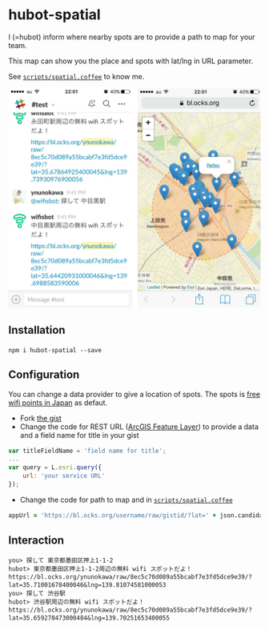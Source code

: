 # hubot-spatial

I (=hubot) inform where nearby spots are to provide a path to map for your team.

This map can show you the place and spots with lat/lng in URL parameter.

See [`scripts/spatial.coffee`](https://github.com/ynunokawa/hubot-spatial/blob/master/script/spatial.coffee) to know me.

![](images/hubot-spatial.jpg)

## Installation

`npm i hubot-spatial --save`

## Configuration

You can change a data provider to give a location of spots. The spots is [free wifi points in Japan](http://opendata.arcgis.com/datasets/fa3f0767bdaa4cd8996d3c737aec2dd1_0) as defaut.

- Fork [the gist](https://gist.github.com/ynunokawa/8ec5c70d089a55bcabf7e3fd5dce9e39)
- Change the code for REST URL ([ArcGIS Feature Layer](http://doc.arcgis.com/arcgis-online/share-maps/publish-features.htm)) to provide a data and a field name for title in your gist
```js
var titleFieldName = 'field name for title';
...
var query = L.esri.query({
	url: 'your service URL'
});
```
- Change the code for path to map and in [`scripts/spatial.coffee`](https://github.com/ynunokawa/hubot-spatial/blob/master/script/spatial.coffee)
```coffee
appUrl = 'https://bl.ocks.org/username/raw/gistid/?lat=' + json.candidates[0].location.y + '&lng=' + json.candidates[0].location.x
```

## Interaction

```
you> 探して 東京都墨田区押上1-1-2
hubot> 東京都墨田区押上1-1-2周辺の無料 wifi スポットだよ！
https://bl.ocks.org/ynunokawa/raw/8ec5c70d089a55bcabf7e3fd5dce9e39/?lat=35.71001678400046&lng=139.81074581000053
you> 探して 渋谷駅
hubot> 渋谷駅周辺の無料 wifi スポットだよ！
https://bl.ocks.org/ynunokawa/raw/8ec5c70d089a55bcabf7e3fd5dce9e39/?lat=35.659278473000484&lng=139.70251653400055
```
